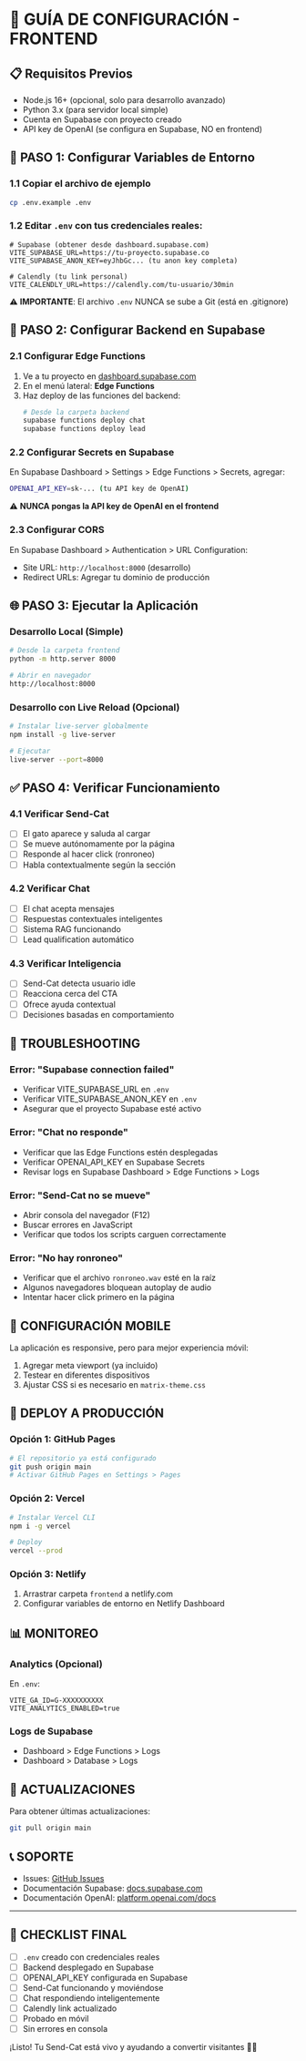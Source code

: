 # 🚀 GUÍA DE CONFIGURACIÓN - FRONTEND

## 📋 Requisitos Previos

- Node.js 16+ (opcional, solo para desarrollo avanzado)
- Python 3.x (para servidor local simple)
- Cuenta en Supabase con proyecto creado
- API key de OpenAI (se configura en Supabase, NO en frontend)

## 🔧 PASO 1: Configurar Variables de Entorno

### 1.1 Copiar el archivo de ejemplo
```bash
cp .env.example .env
```

### 1.2 Editar `.env` con tus credenciales reales:
```env
# Supabase (obtener desde dashboard.supabase.com)
VITE_SUPABASE_URL=https://tu-proyecto.supabase.co
VITE_SUPABASE_ANON_KEY=eyJhbGc... (tu anon key completa)

# Calendly (tu link personal)
VITE_CALENDLY_URL=https://calendly.com/tu-usuario/30min
```

⚠️ **IMPORTANTE**: El archivo `.env` NUNCA se sube a Git (está en .gitignore)

## 🔐 PASO 2: Configurar Backend en Supabase

### 2.1 Configurar Edge Functions

1. Ve a tu proyecto en [dashboard.supabase.com](https://dashboard.supabase.com)
2. En el menú lateral: **Edge Functions**
3. Haz deploy de las funciones del backend:
   ```bash
   # Desde la carpeta backend
   supabase functions deploy chat
   supabase functions deploy lead
   ```

### 2.2 Configurar Secrets en Supabase

En Supabase Dashboard > Settings > Edge Functions > Secrets, agregar:

```bash
OPENAI_API_KEY=sk-... (tu API key de OpenAI)
```

⚠️ **NUNCA pongas la API key de OpenAI en el frontend**

### 2.3 Configurar CORS

En Supabase Dashboard > Authentication > URL Configuration:
- Site URL: `http://localhost:8000` (desarrollo)
- Redirect URLs: Agregar tu dominio de producción

## 🌐 PASO 3: Ejecutar la Aplicación

### Desarrollo Local (Simple)
```bash
# Desde la carpeta frontend
python -m http.server 8000

# Abrir en navegador
http://localhost:8000
```

### Desarrollo con Live Reload (Opcional)
```bash
# Instalar live-server globalmente
npm install -g live-server

# Ejecutar
live-server --port=8000
```

## ✅ PASO 4: Verificar Funcionamiento

### 4.1 Verificar Send-Cat
- [ ] El gato aparece y saluda al cargar
- [ ] Se mueve autónomamente por la página
- [ ] Responde al hacer click (ronroneo)
- [ ] Habla contextualmente según la sección

### 4.2 Verificar Chat
- [ ] El chat acepta mensajes
- [ ] Respuestas contextuales inteligentes
- [ ] Sistema RAG funcionando
- [ ] Lead qualification automático

### 4.3 Verificar Inteligencia
- [ ] Send-Cat detecta usuario idle
- [ ] Reacciona cerca del CTA
- [ ] Ofrece ayuda contextual
- [ ] Decisiones basadas en comportamiento

## 🐛 TROUBLESHOOTING

### Error: "Supabase connection failed"
- Verificar VITE_SUPABASE_URL en `.env`
- Verificar VITE_SUPABASE_ANON_KEY en `.env`
- Asegurar que el proyecto Supabase esté activo

### Error: "Chat no responde"
- Verificar que las Edge Functions estén desplegadas
- Verificar OPENAI_API_KEY en Supabase Secrets
- Revisar logs en Supabase Dashboard > Edge Functions > Logs

### Error: "Send-Cat no se mueve"
- Abrir consola del navegador (F12)
- Buscar errores en JavaScript
- Verificar que todos los scripts carguen correctamente

### Error: "No hay ronroneo"
- Verificar que el archivo `ronroneo.wav` esté en la raíz
- Algunos navegadores bloquean autoplay de audio
- Intentar hacer click primero en la página

## 📱 CONFIGURACIÓN MOBILE

La aplicación es responsive, pero para mejor experiencia móvil:

1. Agregar meta viewport (ya incluido)
2. Testear en diferentes dispositivos
3. Ajustar CSS si es necesario en `matrix-theme.css`

## 🚢 DEPLOY A PRODUCCIÓN

### Opción 1: GitHub Pages
```bash
# El repositorio ya está configurado
git push origin main
# Activar GitHub Pages en Settings > Pages
```

### Opción 2: Vercel
```bash
# Instalar Vercel CLI
npm i -g vercel

# Deploy
vercel --prod
```

### Opción 3: Netlify
1. Arrastrar carpeta `frontend` a netlify.com
2. Configurar variables de entorno en Netlify Dashboard

## 📊 MONITOREO

### Analytics (Opcional)
En `.env`:
```env
VITE_GA_ID=G-XXXXXXXXXX
VITE_ANALYTICS_ENABLED=true
```

### Logs de Supabase
- Dashboard > Edge Functions > Logs
- Dashboard > Database > Logs

## 🔄 ACTUALIZACIONES

Para obtener últimas actualizaciones:
```bash
git pull origin main
```

## 📞 SOPORTE

- Issues: [GitHub Issues](https://github.com/Twynzen/landincatpagecalendly/issues)
- Documentación Supabase: [docs.supabase.com](https://docs.supabase.com)
- Documentación OpenAI: [platform.openai.com/docs](https://platform.openai.com/docs)

---

## 🎯 CHECKLIST FINAL

- [ ] `.env` creado con credenciales reales
- [ ] Backend desplegado en Supabase
- [ ] OPENAI_API_KEY configurada en Supabase
- [ ] Send-Cat funcionando y moviéndose
- [ ] Chat respondiendo inteligentemente
- [ ] Calendly link actualizado
- [ ] Probado en móvil
- [ ] Sin errores en consola

¡Listo! Tu Send-Cat está vivo y ayudando a convertir visitantes 🤖✨